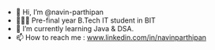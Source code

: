 - 👋 Hi, I’m @navin-parthipan
- 👨🏻‍🎓 Pre-final year B.Tech IT student in BIT
- 🌱 I’m currently learning Java & DSA.
- 📫 How to reach me : www.linkedin.com/in/navinparthipan

<!---
navin-parthipan/navin-parthipan is a ✨ special ✨ repository because its `README.md` (this file) appears on your GitHub profile.
You can click the Preview link to take a look at your changes.
--->
